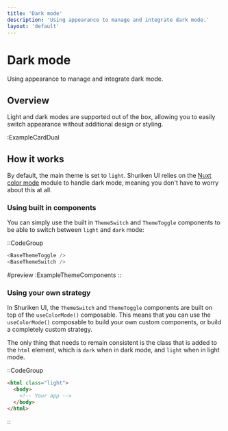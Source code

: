 ```yaml
---
title: 'Dark mode'
description: 'Using appearance to manage and integrate dark mode.'
layout: 'default'
---
```


# Dark mode

Using appearance to manage and integrate dark mode.

## Overview

Light and dark modes are supported out of the box, allowing you to easily switch appearance without additional design or styling.

:ExampleCardDual

## How it works
By default, the main theme is set to `light`. Shuriken UI relies on the [Nuxt color mode](https://color-mode.nuxtjs.org/) module to handle dark mode, meaning you don't have to worry about this at all. 

### Using built in components

You can simply use the built in `ThemeSwitch` and `ThemeToggle` components to be able to switch between `light` and `dark` mode:

::CodeGroup

```js [ExampleThemeComponents.vue]
<BaseThemeToggle />
<BaseThemeSwitch />
```

#preview
:ExampleThemeComponents
::

### Using your own strategy

In Shuriken UI, the `ThemeSwitch` and `ThemeToggle` components are built on top of the `useColorMode()` composable. This means that you can use the `useColorMode()` composable to build your own custom components, or build a completely custom strategy. 

The only thing that needs to remain consistent is the class that is added to the `html` element, which is `dark` when in dark mode, and `light` when in light mode.

::CodeGroup

```html [index.html]
<html class="light">
  <body>
    <!-- Your app -->
  </body>
</html>
```
::